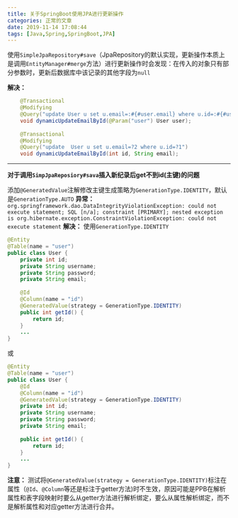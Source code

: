 ```yaml
---
title: 关于SpringBoot使用JPA进行更新操作
categories: 正常的文章
date: 2019-11-14 17:08:44
tags: [Java,Spring,SpringBoot,JPA]
---
```


使用`SimpleJpaRepository#save`（JpaRepository的默认实现，更新操作本质上是调用`EntityManager#merge`方法）进行更新操作时会发现：在传入的对象只有部分参数时，更新后数据库中该记录的其他字段为`null`

**解决：**
```java
    @Transactional
    @Modifying
    @Query("update User u set u.email=:#{#user.email} where u.id=:#{#user.id}")
    void dynamicUpdateEmailById(@Param("user") User user);
    
    @Transactional
    @Modifying
    @Query("update  User u set u.email=?2 where u.id=?1")
    void dynamicUpdateEmailById(int id, String email);
```

----------

**对于调用`SimpJpaReposiory#sava`插入新纪录后get不到id(主键)的问题**

添加`@GeneratedValue`注解修改主键生成策略为`GenerationType.IDENTITY`，默认是`GenerationType.AUTO`
**异常：**
`org.springframework.dao.DataIntegrityViolationException: could not execute statement; SQL [n/a]; constraint [PRIMARY]; nested exception is org.hibernate.exception.ConstraintViolationException: could not execute statement`
**解决：**
使用`GenerationType.IDENTITY`
```java
@Entity
@Table(name = "user")
public class User {
    private int id;
    private String username;
    private String password;
    private String email;
    
    @Id
    @Column(name = "id")
    @GeneratedValue(strategy = GenerationType.IDENTITY)
    public int getId() {
        return id;
    }
    ...
}
```
或
```java
@Entity
@Table(name = "user")
public class User {
    @Id
    @Column(name = "id")
    @GeneratedValue(strategy = GenerationType.IDENTITY)
    private int id;
    private String username;
    private String password;
    private String email;
    
    public int getId() {
        return id;
    }
    ...
}
```
**注意：**
测试将`@GeneratedValue(strategy = GenerationType.IDENTITY)`标注在属性（`@Id`、`@Column`等还是标注于getter方法)时不生效，原因可能是PPB在解析属性和表字段映射时要么从getter方法进行解析绑定，要么从属性解析绑定，而不是解析属性和对应getter方法进行合并。
